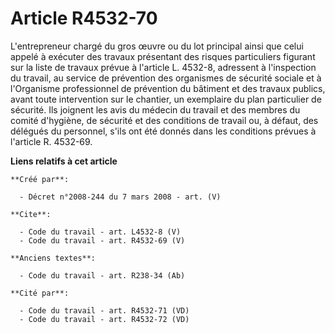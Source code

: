 # Article R4532-70

L'entrepreneur chargé du gros œuvre ou du lot principal ainsi que celui appelé à exécuter des travaux présentant des risques
particuliers figurant sur la liste de travaux prévue à l'article L. 4532-8, adressent à l'inspection du travail, au service
de prévention des organismes de sécurité sociale et à l'Organisme professionnel de prévention du bâtiment et des travaux
publics, avant toute intervention sur le chantier, un exemplaire du plan particulier de sécurité. Ils joignent les avis du
médecin du travail et des membres du comité d'hygiène, de sécurité et des conditions de travail ou, à défaut, des délégués du
personnel, s'ils ont été donnés dans les conditions prévues à l'article R. 4532-69.

**Liens relatifs à cet article**

	**Créé par**:

	  - Décret n°2008-244 du 7 mars 2008 - art. (V)

	**Cite**:

	  - Code du travail - art. L4532-8 (V)
	  - Code du travail - art. R4532-69 (V)

	**Anciens textes**:

	  - Code du travail - art. R238-34 (Ab)

	**Cité par**:

	  - Code du travail - art. R4532-71 (VD)
	  - Code du travail - art. R4532-72 (VD)
